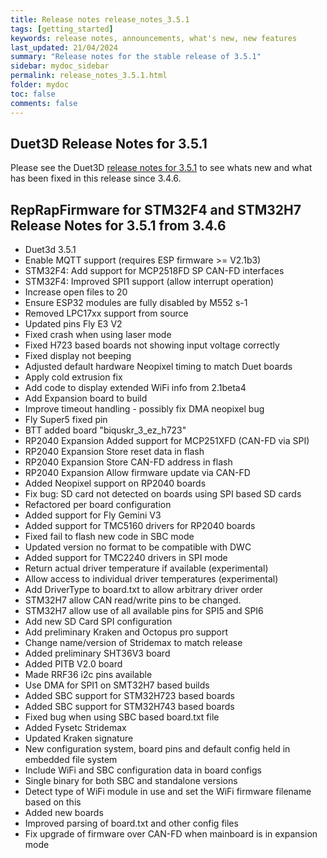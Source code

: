 ```yaml
---
title: Release notes release_notes_3.5.1
tags: [getting_started]
keywords: release notes, announcements, what's new, new features
last_updated: 21/04/2024
summary: "Release notes for the stable release of 3.5.1"
sidebar: mydoc_sidebar
permalink: release_notes_3.5.1.html
folder: mydoc
toc: false
comments: false
---
```


## Duet3D Release Notes for 3.5.1

Please see the Duet3D [release notes for 3.5.1](https://github.com/Duet3D/RepRapFirmware/wiki/Changelog-RRF-3.x#reprapfirmware-351-stable-changes-since-346) to see whats new and what has been fixed in this release since 3.4.6.  

## RepRapFirmware for STM32F4 and STM32H7 Release Notes for 3.5.1 from 3.4.6

* Duet3d 3.5.1
* Enable MQTT support (requires ESP firmware >= V2.1b3)
* STM32F4: Add support for MCP2518FD SP CAN-FD interfaces
* STM32F4: Improved SPI1 support (allow interrupt operation)
* Increase open files to 20
* Ensure ESP32 modules are fully disabled by M552 s-1
* Removed LPC17xx support from source
* Updated pins Fly E3 V2
* Fixed crash when using laser mode
* Fixed H723 based boards not showing input voltage correctly
* Fixed display not beeping
* Adjusted default hardware Neopixel timing to match Duet boards
* Apply cold extrusion fix
* Add code to display extended WiFi info from 2.1beta4
* Add Expansion board to build
* Improve timeout handling - possibly fix DMA neopixel bug
* Fly Super5 fixed pin
* BTT added board "biquskr_3_ez_h723"
* RP2040 Expansion Added support for MCP251XFD (CAN-FD via SPI)
* RP2040 Expansion Store reset data in flash
* RP2040 Expansion Store CAN-FD address in flash
* RP2040 Expansion Allow firmware update via CAN-FD
* Added Neopixel support on RP2040 boards
* Fix bug: SD card not detected on boards using SPI based SD cards
* Refactored per board configuration
* Added support for Fly Gemini V3
* Added support for TMC5160 drivers for RP2040 boards
* Fixed fail to flash new code in SBC mode
* Updated version no format to be compatible with DWC
* Added support for TMC2240 drivers in SPI mode
* Return actual driver temperature if available (experimental)
* Allow access to individual driver temperatures (experimental)
* Add DriverType to board.txt to allow arbitrary driver order
* STM32H7 allow CAN read/write pins to be changed.
* STM32H7 allow use of all available pins for SPI5 and SPI6
* Add new SD Card SPI configuration
* Add preliminary Kraken and Octopus pro support
* Change name/version of Stridemax to match release
* Added preliminary SHT36V3 board
* Added PITB V2.0 board
* Made RRF36 i2c pins available
* Use DMA for SPI1 on SMT32H7 based builds
* Added SBC support for STM32H723 based boards
* Added SBC support for STM32H743 based boards
* Fixed bug when using SBC based board.txt file
* Added Fysetc Stridemax
* Updated Kraken signature
* New configuration system, board pins and default config held in embedded file system
* Include WiFi and SBC configuration data in board configs
* Single binary for both SBC and standalone versions
* Detect type of WiFi module in use and set the WiFi firmware filename based on this
* Added new boards
* Improved parsing of board.txt and other config files
* Fix upgrade of firmware over CAN-FD when mainboard is in expansion mode
